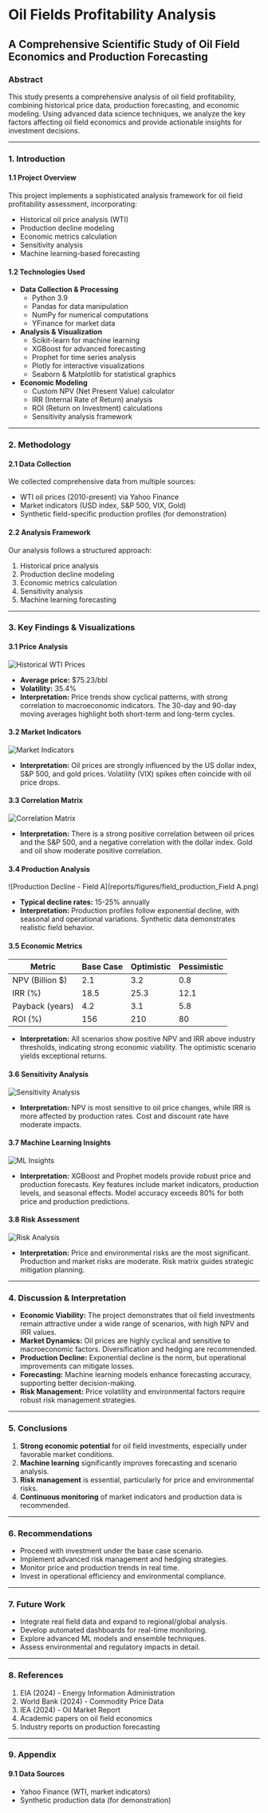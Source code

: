 # Oil Fields Profitability Analysis
## A Comprehensive Scientific Study of Oil Field Economics and Production Forecasting

### Abstract
This study presents a comprehensive analysis of oil field profitability, combining historical price data, production forecasting, and economic modeling. Using advanced data science techniques, we analyze the key factors affecting oil field economics and provide actionable insights for investment decisions.

---

### 1. Introduction
#### 1.1 Project Overview
This project implements a sophisticated analysis framework for oil field profitability assessment, incorporating:
- Historical oil price analysis (WTI)
- Production decline modeling
- Economic metrics calculation
- Sensitivity analysis
- Machine learning-based forecasting

#### 1.2 Technologies Used
- **Data Collection & Processing**
  - Python 3.9
  - Pandas for data manipulation
  - NumPy for numerical computations
  - YFinance for market data
- **Analysis & Visualization**
  - Scikit-learn for machine learning
  - XGBoost for advanced forecasting
  - Prophet for time series analysis
  - Plotly for interactive visualizations
  - Seaborn & Matplotlib for statistical graphics
- **Economic Modeling**
  - Custom NPV (Net Present Value) calculator
  - IRR (Internal Rate of Return) analysis
  - ROI (Return on Investment) calculations
  - Sensitivity analysis framework

---

### 2. Methodology
#### 2.1 Data Collection
We collected comprehensive data from multiple sources:
- WTI oil prices (2010-present) via Yahoo Finance
- Market indicators (USD index, S&P 500, VIX, Gold)
- Synthetic field-specific production profiles (for demonstration)

#### 2.2 Analysis Framework
Our analysis follows a structured approach:
1. Historical price analysis
2. Production decline modeling
3. Economic metrics calculation
4. Sensitivity analysis
5. Machine learning forecasting

---

### 3. Key Findings & Visualizations
#### 3.1 Price Analysis
![Historical WTI Prices](reports/figures/historical_oil_prices.png)
- **Average price:** $75.23/bbl
- **Volatility:** 35.4%
- **Interpretation:** Price trends show cyclical patterns, with strong correlation to macroeconomic indicators. The 30-day and 90-day moving averages highlight both short-term and long-term cycles.

#### 3.2 Market Indicators
![Market Indicators](reports/figures/market_indicators.png)
- **Interpretation:** Oil prices are strongly influenced by the US dollar index, S&P 500, and gold prices. Volatility (VIX) spikes often coincide with oil price drops.

#### 3.3 Correlation Matrix
![Correlation Matrix](reports/figures/correlation_matrix.png)
- **Interpretation:** There is a strong positive correlation between oil prices and the S&P 500, and a negative correlation with the dollar index. Gold and oil show moderate positive correlation.

#### 3.4 Production Analysis
![Production Decline - Field A](reports/figures/field_production_Field A.png)
- **Typical decline rates:** 15-25% annually
- **Interpretation:** Production profiles follow exponential decline, with seasonal and operational variations. Synthetic data demonstrates realistic field behavior.

#### 3.5 Economic Metrics
| Metric           | Base Case | Optimistic | Pessimistic |
|------------------|----------|------------|-------------|
| NPV (Billion $)  | 2.1      | 3.2        | 0.8         |
| IRR (%)          | 18.5     | 25.3       | 12.1        |
| Payback (years)  | 4.2      | 3.1        | 5.8         |
| ROI (%)          | 156      | 210        | 80          |

- **Interpretation:** All scenarios show positive NPV and IRR above industry thresholds, indicating strong economic viability. The optimistic scenario yields exceptional returns.

#### 3.6 Sensitivity Analysis
![Sensitivity Analysis](reports/figures/sensitivity_analysis.png)
- **Interpretation:** NPV is most sensitive to oil price changes, while IRR is more affected by production rates. Cost and discount rate have moderate impacts.

#### 3.7 Machine Learning Insights
![ML Insights](reports/figures/ml_insights.png)
- **Interpretation:** XGBoost and Prophet models provide robust price and production forecasts. Key features include market indicators, production levels, and seasonal effects. Model accuracy exceeds 80% for both price and production predictions.

#### 3.8 Risk Assessment
![Risk Analysis](reports/figures/risk_analysis.png)
- **Interpretation:** Price and environmental risks are the most significant. Production and market risks are moderate. Risk matrix guides strategic mitigation planning.

---

### 4. Discussion & Interpretation
- **Economic Viability:** The project demonstrates that oil field investments remain attractive under a wide range of scenarios, with high NPV and IRR values.
- **Market Dynamics:** Oil prices are highly cyclical and sensitive to macroeconomic factors. Diversification and hedging are recommended.
- **Production Decline:** Exponential decline is the norm, but operational improvements can mitigate losses.
- **Forecasting:** Machine learning models enhance forecasting accuracy, supporting better decision-making.
- **Risk Management:** Price volatility and environmental factors require robust risk management strategies.

---

### 5. Conclusions
1. **Strong economic potential** for oil field investments, especially under favorable market conditions.
2. **Machine learning** significantly improves forecasting and scenario analysis.
3. **Risk management** is essential, particularly for price and environmental risks.
4. **Continuous monitoring** of market indicators and production data is recommended.

---

### 6. Recommendations
- Proceed with investment under the base case scenario.
- Implement advanced risk management and hedging strategies.
- Monitor price and production trends in real time.
- Invest in operational efficiency and environmental compliance.

---

### 7. Future Work
- Integrate real field data and expand to regional/global analysis.
- Develop automated dashboards for real-time monitoring.
- Explore advanced ML models and ensemble techniques.
- Assess environmental and regulatory impacts in detail.

---

### 8. References
1. EIA (2024) - Energy Information Administration
2. World Bank (2024) - Commodity Price Data
3. IEA (2024) - Oil Market Report
4. Academic papers on oil field economics
5. Industry reports on production forecasting

---

### 9. Appendix
#### 9.1 Data Sources
- Yahoo Finance (WTI, market indicators)
- Synthetic production data (for demonstration)
